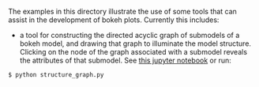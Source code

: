 The examples in this directory illustrate the use of some tools that can assist in the
development of bokeh plots.  Currently this includes:

* a tool for constructing the directed acyclic graph of submodels of a bokeh model, and
drawing that graph to illuminate the model structure. Clicking on the node of the graph associated with
a submodel reveals the attributes of that submodel.  See [this jupyter notebook](./ModelStructureExample.ipynb)
or run:

```
$ python structure_graph.py
```

